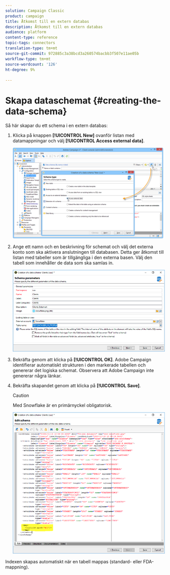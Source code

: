 ```yaml
---
solution: Campaign Classic
product: campaign
title: Åtkomst till en extern databas
description: Åtkomst till en extern databas
audience: platform
content-type: reference
topic-tags: connectors
translation-type: tm+mt
source-git-commit: 972885c3a38bcd3a260574bacbb3f507e11ae05b
workflow-type: tm+mt
source-wordcount: '126'
ht-degree: 9%

---
```



# Skapa dataschemat {#creating-the-data-schema}

Så här skapar du ett schema i en extern databas:

1. Klicka på knappen **[!UICONTROL New]** ovanför listan med datamappningar och välj **[!UICONTROL Access external data]**.

   ![](assets/wf_new_schema_fda.png)

1. Ange ett namn och en beskrivning för schemat och välj det externa konto som ska aktivera anslutningen till databasen. Detta ger åtkomst till listan med tabeller som är tillgängliga i den externa basen. Välj den tabell som innehåller de data som ska samlas in.

   ![](assets/wf_new_schema_select_table_fda.png)

1. Bekräfta genom att klicka på **[!UICONTROL OK]**. Adobe Campaign identifierar automatiskt strukturen i den markerade tabellen och genererar det logiska schemat. Observera att Adobe Campaign inte genererar några länkar.

1. Bekräfta skapandet genom att klicka på **[!UICONTROL Save]**.

   >[!CAUTION]
   >
   >Med Snowflake är en primärnyckel obligatorisk.

   ![](assets/wf_new_schema_generate_fda.png)

Indexen skapas automatiskt när en tabell mappas (standard- eller FDA-mappning).
